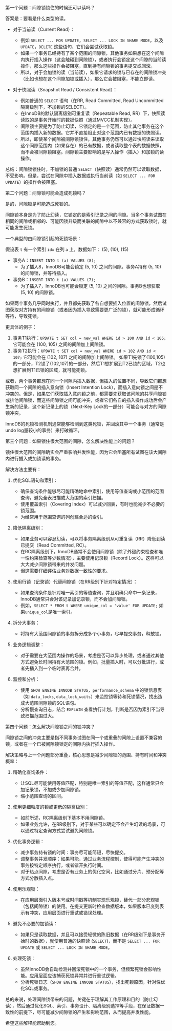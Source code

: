 
第一个问题：间隙锁锁住的时候还可以读吗？

答案是：要看是什么类型的读。

*   对于当前读（Current Read）：
    *   例如 `SELECT ... FOR UPDATE`，`SELECT ... LOCK IN SHARE MODE`，以及 `UPDATE`，`DELETE` 这些语句，它们会尝试获取锁。
    *   如果一个事务已经持有了某个范围的间隙锁，其他事务如果想在这个间隙内执行插入操作（这会触碰到间隙锁），或者执行会锁定这个间隙的当前读操作，那么这些操作会被阻塞，直到持有间隙锁的事务提交或回滚。
    *   所以，对于会加锁的读（当前读），如果它请求的锁与已存在的间隙锁冲突（比如也想在这个间隙加锁或插入），那么它会被阻塞，不能立即读。

*   对于快照读（Snapshot Read / Consistent Read）：
    *   例如普通的 `SELECT` 语句（在RR, Read Committed, Read Uncommitted隔离级别下，不加锁的SELECT）。
    *   在InnoDB的默认隔离级别可重复读（Repeatable Read, RR）下，快照读读取的是事务开始时的数据快照（通过MVCC机制实现）。
    *   间隙锁主要是为了防止幻读，它锁定的是一个范围，防止其他事务在这个范围内插入新的数据。它并不直接阻止对这个范围内已有数据的快照读。
    *   所以，即使某个间隙被间隙锁锁住，其他事务仍然可以通过快照读来读取这个间隙范围内（如果存在）的已有数据，或者读取整个表的数据快照，而不会被间隙锁阻塞。间隙锁主要影响的是写入操作（插入）和加锁的读操作。

总结：间隙锁锁住时，不加锁的普通 `SELECT`（快照读）通常仍然可以读取数据，不受影响。但是，尝试在间隙中插入数据或执行当前读（如 `SELECT ... FOR UPDATE`）的操作会被阻塞。

第二个问题：间隙锁可能会造成死锁吗？

是的，间隙锁是可能造成死锁的。

间隙锁本身是为了防止幻读，它锁定的是索引记录之间的间隙。当多个事务试图在相同的间隙或相邻的、可能因锁升级而关联的间隙中以不兼容的方式获取锁时，就可能发生死锁。

一个典型的由间隙锁引起的死锁场景：

假设表 `t` 有一个索引 `idx` 在列 `a` 上，数据如下：
(5), (10), (15)

*   事务A：`INSERT INTO t (a) VALUES (8);`
    *   为了插入8，InnoDB可能会锁定 (5, 10) 之间的间隙。事务A持有 (5, 10) 的间隙锁，并等待插入。
*   事务B：`INSERT INTO t (a) VALUES (7);`
    *   为了插入7，InnoDB也可能会锁定 (5, 10) 之间的间隙。事务B也想获取 (5, 10) 的间隙锁。

如果两个事务几乎同时执行，并且都先获取了各自想要插入位置的间隙锁，然后试图获取对方持有的间隙锁（或者因为插入导致需要更广泛的锁），就可能形成循环等待，导致死锁。

更具体的例子：
1.  事务T1执行：`UPDATE t SET col = new_val WHERE id > 100 AND id < 105;` 它可能会在 (100, 105) 之间的间隙加上间隙锁。
2.  事务T2执行：`UPDATE t SET col = new_val WHERE id > 102 AND id < 107;` 它可能会在 (102, 107) 之间的间隙加上间隙锁。
如果T1先锁了(100,105)的一部分，T2锁了(102,107)的一部分，然后T1想扩展到T2已锁的区域，T2也想扩展到T1已锁的区域，就可能死锁。

或者，两个事务都想在同一个间隙内插入数据，但插入的位置不同，导致它们都想获取同一个间隙的插入意向锁（Insert Intention Lock），而插入意向锁之间是不冲突的。但是，如果它们获取插入意向锁之前，都需要先获取该间隙的共享间隙锁或排他间隙锁，而这些间隙锁之间可能冲突，或者它们各自的插入操作成功后会产生新的记录，这个新记录上的锁（Next-Key Lock的一部分）可能会与对方的间隙锁冲突。

InnoDB的死锁检测机制通常能够检测到这类死锁，并回滚其中一个事务（通常是undo log量较小的事务）来打破循环。

第三个问题：如果锁住很大范围的间隙，怎么解决性能上的问题？

锁住很大范围的间隙确实会严重影响并发性能，因为它会阻塞所有试图在该大间隙内进行插入或加锁读的事务。

解决方法主要有：

1.  优化SQL语句和索引：
    *   确保查询条件能够尽可能精确地命中索引，使用等值查询或小范围的范围查询，避免全表扫描或大范围的索引扫描。
    *   使用覆盖索引（Covering Index）可以减少回表，有时也能减少不必要的锁范围。
    *   为经常用于范围查询的列创建合适的索引。

2.  降低隔离级别：
    *   如果业务可以容忍幻读，可以将事务隔离级别从可重复读（RR）降低到读已提交（Read Committed, RC）。
    *   在RC隔离级别下，InnoDB通常不会使用间隙锁（除了外键约束检查和唯一性约束检查等少数情况），主要使用记录锁（Record Lock）。这样可以大大减少间隙锁带来的并发问题。
    *   但这需要仔细评估业务对数据一致性的要求。

3.  使用行锁（记录锁）代替间隙锁（在RR级别下针对特定情况）：
    *   如果查询条件是针对唯一索引的等值查询，并且明确只命中一条记录，InnoDB通常只会对该记录加记录锁，而不会加间隙锁。
    *   例如，`SELECT * FROM t WHERE unique_col = 'value' FOR UPDATE;` 如果`unique_col`是唯一索引。

4.  拆分大事务：
    *   将持有大范围间隙锁的事务拆分成多个小事务，尽早提交事务，释放锁。

5.  业务逻辑调整：
    *   对于需要在大范围内操作的场景，考虑是否可以异步处理，或者通过其他方式避免长时间持有大范围的锁。例如，批量插入时，可以分批进行，或者先插入到一个临时表再合并。

6.  监控和分析：
    *   使用 `SHOW ENGINE INNODB STATUS`，`performance_schema` 中的锁信息表（如 `data_locks`, `data_lock_waits`）来监控锁等待和死锁情况，找出造成大范围间隙锁的SQL语句。
    *   分析慢查询日志，结合 `EXPLAIN` 查看执行计划，判断是否因为索引不当导致扫描范围过大。

第四个问题：怎么解决间隙锁之间的锁冲突？

间隙锁之间的冲突主要是指不同事务试图在同一个或重叠的间隙上设置不兼容的锁，或者在一个已被间隙锁锁定的间隙内执行插入操作。

解决策略与上一个问题部分重叠，核心思想是减少间隙锁的范围、持有时间和冲突概率：

1.  精确化查询条件：
    *   让SQL尽可能使用等值匹配，特别是唯一索引的等值匹配，这样通常只会加记录锁，不加或少加间隙锁。
    *   缩小范围查询的区间。

2.  使用更细粒度的锁或更低的隔离级别：
    *   如前所述，RC隔离级别下基本不用间隙锁。
    *   如果业务允许，在RR级别下，对于某些可以确定不会产生幻读的场景，可以通过特定查询方式尝试避免间隙锁。

3.  优化事务逻辑：
    *   减少事务持有锁的时间：事务尽可能简短，尽快提交。
    *   调整事务并发顺序：如果可能，通过业务流程控制，使得可能产生冲突的事务按特定顺序执行，或者错开执行时间。
    *   对于热点间隙，考虑是否有业务上的优化空间，比如通过分片、预分配等方式分散插入点。

4.  使用乐观锁：
    *   在应用层面引入版本号或时间戳等机制实现乐观锁，替代一部分悲观锁（包括间隙锁）的使用。在提交更新时检查数据版本，如果版本已变则表示有冲突，应用层面进行重试或错误处理。

5.  避免不必要的加锁读：
    *   如果只是读取数据，并且可以接受轻微的陈旧数据（在RR级别下是事务开始时的数据），就使用普通的快照读 (`SELECT`)，而不是 `SELECT ... FOR UPDATE` 或 `SELECT ... LOCK IN SHARE MODE`。

6.  处理死锁：
    *   虽然InnoDB会自动检测并回滚死锁中的一个事务，但频繁死锁会影响性能。应用层面应该捕获死锁异常并进行重试逻辑。
    *   分析死锁日志（`SHOW ENGINE INNODB STATUS`），找出死锁原因，针对性优化SQL或事务。

总的来说，处理间隙锁带来的问题，关键在于理解其工作原理和目的（防止幻读），然后通过优化SQL、索引、事务设计、隔离级别选择等手段，在保证数据一致性的前提下，尽可能减少间隙锁的产生和影响范围，从而提高并发性能。

希望这些解释能帮助到您。